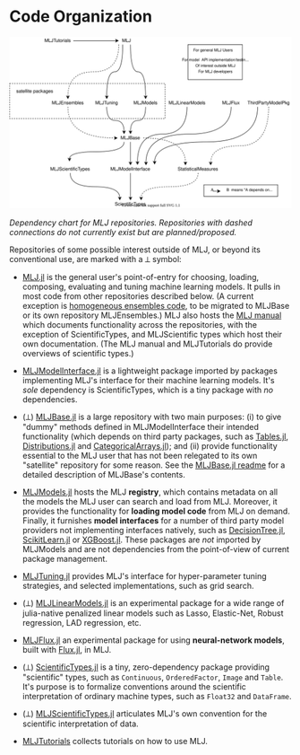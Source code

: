 # Code Organization

![](material/MLJ_stack.svg)

*Dependency chart for MLJ repositories. Repositories with dashed
connections do not currently exist but are planned/proposed.*

Repositories of some possible interest outside of MLJ, or beyond
its conventional use, are marked with a ⟂ symbol:

* [MLJ.jl](https://github.com/alan-turing-institute/MLJ.jl) is the
  general user's point-of-entry for choosing, loading, composing,
  evaluating and tuning machine learning models. It pulls in most code
  from other repositories described below. (A current exception is
  [homogeneous ensembles code](src/ensembles.jl), to be migrated to
  MLJBase or its own repository MLJEnsembles.) MLJ also hosts the [MLJ
  manual](src/docs) which documents functionality across the
  repositories, with the exception of ScientificTypes, and
  MLJScientific types which host their own documentation. (The MLJ
  manual and MLJTutorials do provide overviews of scientific types.)

* [MLJModelInterface.jl](https://github.com/alan-turing-institute/MLJModelInterface.jl)
  is a lightweight package imported by packages implementing
  MLJ's interface for their machine learning models. It's *sole*
  dependency is ScientificTypes, which is a tiny package with *no*
  dependencies. 

* (⟂)
  [MLJBase.jl](https://github.com/alan-turing-institute/MLJBase.jl) is
  a large repository with two main purposes: (i) to give "dummy"
  methods defined in MLJModelInterface their intended functionality
  (which depends on third party packages, such as
  [Tables.jl](https://github.com/JuliaData/Tables.jl),
  [Distributions.jl](https://github.com/JuliaStats/Distributions.jl)
  and
  [CategoricalArrays.jl](https://github.com/JuliaData/CategoricalArrays.jl));
  and (ii) provide functionality essential to the MLJ user that has
  not been relegated to its own "satellite" repository for some
  reason. See the [MLJBase.jl
  readme](https://github.com/alan-turing-institute/MLJBase.jl) for a
  detailed description of MLJBase's contents.

* [MLJModels.jl](https://github.com/alan-turing-institute/MLJModels.jl)
  hosts the MLJ **registry**, which contains metadata on all the models
  the MLJ user can search and load from MLJ. Moreover, it provides
  the functionality for **loading model code** from MLJ on
  demand. Finally, it furnishes **model interfaces** for a number of third
  party model providers not implementing interfaces natively, such as
  [DecisionTree.jl](https://github.com/bensadeghi/DecisionTree.jl),
  [ScikitLearn.jl](https://github.com/cstjean/ScikitLearn.jl) or
  [XGBoost.jl](https://github.com/dmlc/XGBoost.jl). These packages are
  *not* imported by MLJModels and are not dependencies from the
  point-of-view of current package management.

* [MLJTuning.jl](https://github.com/alan-turing-institute/MLJTuning.jl)
  provides MLJ's interface for hyper-parameter tuning strategies, and
  selected implementations, such as grid search. 
  
* (⟂)
  [MLJLinearModels.jl](https://github.com/alan-turing-institute/MLJLinearModels.jl)
  is an experimental package for a wide range of julia-native penalized linear models
  such as Lasso, Elastic-Net, Robust regression, LAD regression,
  etc. 

* [MLJFlux.jl](https://github.com/alan-turing-institute/MLJFlux.jl) an
  experimental package for using **neural-network models**, built with
  [Flux.jl](https://github.com/FluxML/Flux.jl), in MLJ.
  
* (⟂)
  [ScientificTypes.jl](https://github.com/alan-turing-institute/ScientificTypes.jl)
  is a tiny, zero-dependency package providing "scientific" types,
  such as `Continuous`, `OrderedFactor`, `Image` and `Table`. It's
  purpose is to formalize conventions around the scientific
  interpretation of ordinary machine types, such as `Float32` and
  `DataFrame`.
  
* (⟂)
  [MLJScientificTypes.jl](https://github.com/alan-turing-institute/MLJScientificTypes.jl)
  articulates MLJ's own convention for the scientific interpretation of
  data.

* [MLJTutorials](https://github.com/alan-turing-institute/MLJTutorials)
  collects tutorials on how to use MLJ. 
